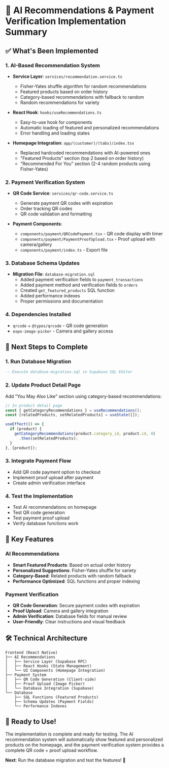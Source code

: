 # 🚀 AI Recommendations & Payment Verification Implementation Summary

## ✅ **What's Been Implemented**

### 1. **AI-Based Recommendation System**
- **Service Layer**: `services/recommendation.service.ts`
  - Fisher-Yates shuffle algorithm for random recommendations
  - Featured products based on order history
  - Category-based recommendations with fallback to random
  - Random recommendations for variety

- **React Hook**: `hooks/useRecommendations.ts`
  - Easy-to-use hook for components
  - Automatic loading of featured and personalized recommendations
  - Error handling and loading states

- **Homepage Integration**: `app/(customer)/(tabs)/index.tsx`
  - Replaced hardcoded recommendations with AI-powered ones
  - "Featured Products" section (top 2 based on order history)
  - "Recommended For You" section (2-4 random products using Fisher-Yates)

### 2. **Payment Verification System**
- **QR Code Service**: `services/qr-code.service.ts`
  - Generate payment QR codes with expiration
  - Order tracking QR codes
  - QR code validation and formatting

- **Payment Components**:
  - `components/payment/QRCodePayment.tsx` - QR code display with timer
  - `components/payment/PaymentProofUpload.tsx` - Proof upload with camera/gallery
  - `components/payment/index.ts` - Export file

### 3. **Database Schema Updates**
- **Migration File**: `database-migration.sql`
  - Added payment verification fields to `payment_transactions`
  - Added payment method and verification fields to `orders`
  - Created `get_featured_products` SQL function
  - Added performance indexes
  - Proper permissions and documentation

### 4. **Dependencies Installed**
- `qrcode` + `@types/qrcode` - QR code generation
- `expo-image-picker` - Camera and gallery access

## 🔄 **Next Steps to Complete**

### 1. **Run Database Migration**
```sql
-- Execute database-migration.sql in Supabase SQL Editor
```

### 2. **Update Product Detail Page**
Add "You May Also Like" section using category-based recommendations:

```typescript
// In product detail page
const { getCategoryRecommendations } = useRecommendations();
const [relatedProducts, setRelatedProducts] = useState([]);

useEffect(() => {
  if (product) {
    getCategoryRecommendations(product.category_id, product.id, 4)
      .then(setRelatedProducts);
  }
}, [product]);
```

### 3. **Integrate Payment Flow**
- Add QR code payment option to checkout
- Implement proof upload after payment
- Create admin verification interface

### 4. **Test the Implementation**
- Test AI recommendations on homepage
- Test QR code generation
- Test payment proof upload
- Verify database functions work

## 🎯 **Key Features**

### **AI Recommendations**
- **Smart Featured Products**: Based on actual order history
- **Personalized Suggestions**: Fisher-Yates shuffle for variety
- **Category-Based**: Related products with random fallback
- **Performance Optimized**: SQL functions and proper indexing

### **Payment Verification**
- **QR Code Generation**: Secure payment codes with expiration
- **Proof Upload**: Camera and gallery integration
- **Admin Verification**: Database fields for manual review
- **User-Friendly**: Clear instructions and visual feedback

## 🛠 **Technical Architecture**

```
Frontend (React Native)
├── AI Recommendations
│   ├── Service Layer (Supabase RPC)
│   ├── React Hooks (State Management)
│   └── UI Components (Homepage Integration)
├── Payment System
│   ├── QR Code Generation (Client-side)
│   ├── Proof Upload (Image Picker)
│   └── Database Integration (Supabase)
└── Database
    ├── SQL Functions (Featured Products)
    ├── Schema Updates (Payment Fields)
    └── Performance Indexes
```

## 🚀 **Ready to Use!**

The implementation is complete and ready for testing. The AI recommendation system will automatically show featured and personalized products on the homepage, and the payment verification system provides a complete QR code + proof upload workflow.

**Next**: Run the database migration and test the features! 🎉
